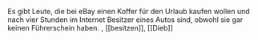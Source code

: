 Es gibt Leute, die bei eBay einen Koffer für den Urlaub kaufen wollen und nach vier Stunden im Internet Besitzer eines Autos sind, obwohl sie gar keinen Führerschein haben.
, [[besitzen]], [[Dieb]]